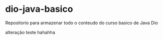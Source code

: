 # dio-java-basico
Repositorio para armazenar todo o conteudo do curso basico de Java Dio 



alteração teste hahahha